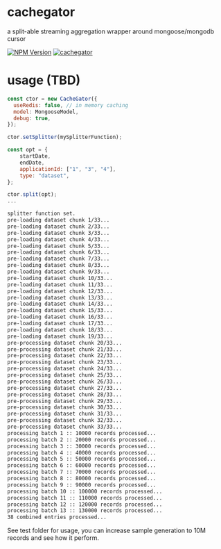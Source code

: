 # cachegator
a split-able streaming aggregation wrapper around mongoose/mongodb cursor

[![NPM Version](https://img.shields.io/npm/v/cachegator.svg)](https://www.npmjs.com/package/cachegator)
[![cachegator](https://github.com/syarul/cachegator/actions/workflows/main-ci.yml/badge.svg)](https://github.com/syarul/cachegator/actions/workflows/main-ci.yml)

# usage (TBD)

```js
const ctor = new CacheGator({
  useRedis: false, // in memory caching
  model: MongooseModel,
  debug: true,
});

ctor.setSplitter(mySplitterFunction);

const opt = {
    startDate,
    endDate,
    applicationId: ["1", "3", "4"],
    type: "dataset",
};

ctor.split(opt);
...
```

```txt
splitter function set.
pre-loading dataset chunk 1/33...
pre-loading dataset chunk 2/33...
pre-loading dataset chunk 3/33...
pre-loading dataset chunk 4/33...
pre-loading dataset chunk 5/33...
pre-loading dataset chunk 6/33...
pre-loading dataset chunk 7/33...
pre-loading dataset chunk 8/33...
pre-loading dataset chunk 9/33...
pre-loading dataset chunk 10/33...
pre-loading dataset chunk 11/33...
pre-loading dataset chunk 12/33...
pre-loading dataset chunk 13/33...
pre-loading dataset chunk 14/33...
pre-loading dataset chunk 15/33...
pre-loading dataset chunk 16/33...
pre-loading dataset chunk 17/33...
pre-loading dataset chunk 18/33...
pre-loading dataset chunk 19/33...
pre-processing dataset chunk 20/33...
pre-processing dataset chunk 21/33...
pre-processing dataset chunk 22/33...
pre-processing dataset chunk 23/33...
pre-processing dataset chunk 24/33...
pre-processing dataset chunk 25/33...
pre-processing dataset chunk 26/33...
pre-processing dataset chunk 27/33...
pre-processing dataset chunk 28/33...
pre-processing dataset chunk 29/33...
pre-processing dataset chunk 30/33...
pre-processing dataset chunk 31/33...
pre-processing dataset chunk 32/33...
pre-processing dataset chunk 33/33...
processing batch 1 :: 10000 records processed...
processing batch 2 :: 20000 records processed...
processing batch 3 :: 30000 records processed...
processing batch 4 :: 40000 records processed...
processing batch 5 :: 50000 records processed...
processing batch 6 :: 60000 records processed...
processing batch 7 :: 70000 records processed...
processing batch 8 :: 80000 records processed...
processing batch 9 :: 90000 records processed...
processing batch 10 :: 100000 records processed...
processing batch 11 :: 110000 records processed...
processing batch 12 :: 120000 records processed...
processing batch 13 :: 130000 records processed...
38 combined entries processed...
```
See test folder for usage, you can increase sample generation to 10M records and see how it perform.
